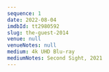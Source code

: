 ```yaml
---
sequence: 1
date: 2022-08-04
imdbId: tt2980592
slug: the-guest-2014
venue: null
venueNotes: null
medium: 4k UHD Blu-ray
mediumNotes: Second Sight, 2021
---
```


